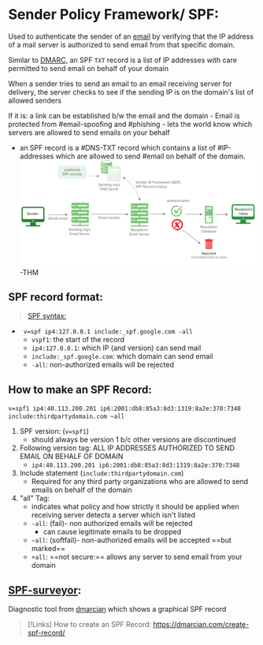
# Sender Policy Framework/ SPF:
Used to authenticate the sender of an [email](/networking/email.md) by verifying that the IP address of a mail server is authorized to send email from that specific domain.

Similar to [DMARC](DMARC.md), an SPF `TXT` record is a list of IP addresses with care permitted to send email on behalf of your domain

When a sender tries to send an email to an email receiving server for delivery, the server checks to see if the sending IP is on the domain's list of allowed senders

If it is: a link can be established b/w the email and the domain
		- Email is protected from #email-spoofing and #phishing 
			- lets the world know which servers are allowed to send emails on your behalf
- an SPF record is a #DNS-TXT record which contains a list of #IP-addresses which are allowed to send #email on behalf of the domain.
![](/cybersecurity/cybersecurity-pics/SPF-1.png)
-THM

## SPF record format:
> [SPF syntax:](https://dmarcian.com/spf-syntax-table/)
- `` v=spf ip4:127.0.0.1 include:_spf.google.com -all``
	- `vspf1`: the start of the record
	- `ip4:127.0.0.1`: which IP (and version) can send mail
	- `include:_spf.google.com`: which domain can send email
	- `-all`: non-authorized emails will be rejected

## How to make an SPF Record:
```
v=spf1 ip4:40.113.200.201 ip6:2001:db8:85a3:8d3:1319:8a2e:370:7348 include:thirdpartydomain.com ~all
```
1. SPF version: (``v=spf1``)
	- should always be version 1 b/c other versions are discontinued
2. Following version tag: ALL IP ADDRESSES AUTHORIZED TO SEND EMAIL ON BEHALF OF DOMAIN
	- `ip4:40.113.200.201 ip6:2001:db8:85a3:8d3:1319:8a2e:370:7348`
3. Include statement (`include:thirdpartydomain.com`)
	- Required for any third party organizations who are allowed to send emails on behalf of the domain
4. "all" Tag:
	- indicates what policy and how strictly it should be applied when receiving server detects a server which isn't listed
	- `-all`: (fail)- non authorized emails will be rejected
		- can cause legitimate emails to be dropped
	- `~all`: (softfail)- non-authorized emails will be accepted ==but marked==
	- `+all`: ==not secure:== allows any server to send email from your domain 

## [SPF-surveyor](/cybersecurity/tools/SPF-surveyor.md):
Diagnostic tool from [dmarcian](https://dmarcian.com) which shows a graphical SPF record

>[!Links]
>How to create an SPF Record:
>https://dmarcian.com/create-spf-record/

